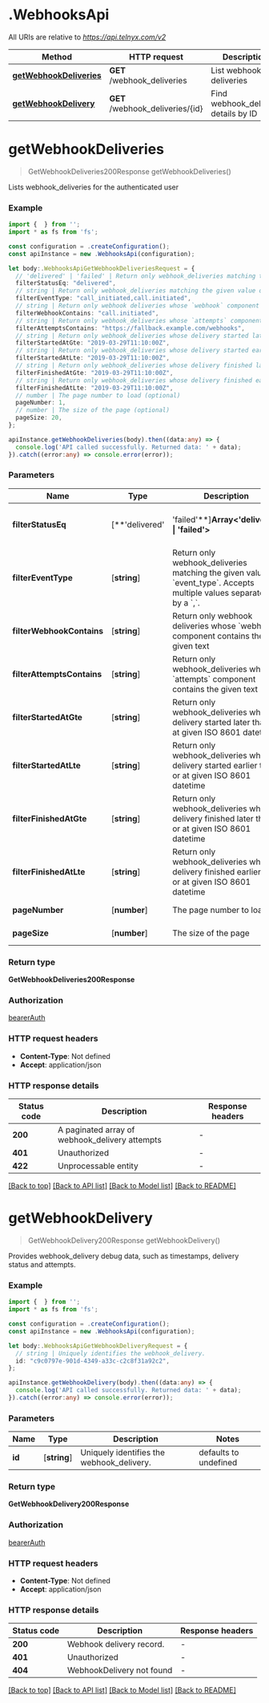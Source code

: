 # .WebhooksApi

All URIs are relative to *https://api.telnyx.com/v2*

Method | HTTP request | Description
------------- | ------------- | -------------
[**getWebhookDeliveries**](WebhooksApi.md#getWebhookDeliveries) | **GET** /webhook_deliveries | List webhook deliveries
[**getWebhookDelivery**](WebhooksApi.md#getWebhookDelivery) | **GET** /webhook_deliveries/{id} | Find webhook_delivery details by ID


# **getWebhookDeliveries**
> GetWebhookDeliveries200Response getWebhookDeliveries()

Lists webhook_deliveries for the authenticated user

### Example


```typescript
import {  } from '';
import * as fs from 'fs';

const configuration = .createConfiguration();
const apiInstance = new .WebhooksApi(configuration);

let body:.WebhooksApiGetWebhookDeliveriesRequest = {
  // 'delivered' | 'failed' | Return only webhook_deliveries matching the given `status` (optional)
  filterStatusEq: "delivered",
  // string | Return only webhook_deliveries matching the given value of `event_type`. Accepts multiple values separated by a `,`. (optional)
  filterEventType: "call_initiated,call.initiated",
  // string | Return only webhook deliveries whose `webhook` component contains the given text (optional)
  filterWebhookContains: "call.initiated",
  // string | Return only webhook_deliveries whose `attempts` component contains the given text (optional)
  filterAttemptsContains: "https://fallback.example.com/webhooks",
  // string | Return only webhook_deliveries whose delivery started later than or at given ISO 8601 datetime (optional)
  filterStartedAtGte: "2019-03-29T11:10:00Z",
  // string | Return only webhook_deliveries whose delivery started earlier than or at given ISO 8601 datetime (optional)
  filterStartedAtLte: "2019-03-29T11:10:00Z",
  // string | Return only webhook_deliveries whose delivery finished later than or at given ISO 8601 datetime (optional)
  filterFinishedAtGte: "2019-03-29T11:10:00Z",
  // string | Return only webhook_deliveries whose delivery finished earlier than or at given ISO 8601 datetime (optional)
  filterFinishedAtLte: "2019-03-29T11:10:00Z",
  // number | The page number to load (optional)
  pageNumber: 1,
  // number | The size of the page (optional)
  pageSize: 20,
};

apiInstance.getWebhookDeliveries(body).then((data:any) => {
  console.log('API called successfully. Returned data: ' + data);
}).catch((error:any) => console.error(error));
```


### Parameters

Name | Type | Description  | Notes
------------- | ------------- | ------------- | -------------
 **filterStatusEq** | [**&#39;delivered&#39; | &#39;failed&#39;**]**Array<&#39;delivered&#39; &#124; &#39;failed&#39;>** | Return only webhook_deliveries matching the given &#x60;status&#x60; | (optional) defaults to undefined
 **filterEventType** | [**string**] | Return only webhook_deliveries matching the given value of &#x60;event_type&#x60;. Accepts multiple values separated by a &#x60;,&#x60;. | (optional) defaults to undefined
 **filterWebhookContains** | [**string**] | Return only webhook deliveries whose &#x60;webhook&#x60; component contains the given text | (optional) defaults to undefined
 **filterAttemptsContains** | [**string**] | Return only webhook_deliveries whose &#x60;attempts&#x60; component contains the given text | (optional) defaults to undefined
 **filterStartedAtGte** | [**string**] | Return only webhook_deliveries whose delivery started later than or at given ISO 8601 datetime | (optional) defaults to undefined
 **filterStartedAtLte** | [**string**] | Return only webhook_deliveries whose delivery started earlier than or at given ISO 8601 datetime | (optional) defaults to undefined
 **filterFinishedAtGte** | [**string**] | Return only webhook_deliveries whose delivery finished later than or at given ISO 8601 datetime | (optional) defaults to undefined
 **filterFinishedAtLte** | [**string**] | Return only webhook_deliveries whose delivery finished earlier than or at given ISO 8601 datetime | (optional) defaults to undefined
 **pageNumber** | [**number**] | The page number to load | (optional) defaults to 1
 **pageSize** | [**number**] | The size of the page | (optional) defaults to 20


### Return type

**GetWebhookDeliveries200Response**

### Authorization

[bearerAuth](README.md#bearerAuth)

### HTTP request headers

 - **Content-Type**: Not defined
 - **Accept**: application/json


### HTTP response details
| Status code | Description | Response headers |
|-------------|-------------|------------------|
**200** | A paginated array of webhook_delivery attempts |  -  |
**401** | Unauthorized |  -  |
**422** | Unprocessable entity |  -  |

[[Back to top]](#) [[Back to API list]](README.md#documentation-for-api-endpoints) [[Back to Model list]](README.md#documentation-for-models) [[Back to README]](README.md)

# **getWebhookDelivery**
> GetWebhookDelivery200Response getWebhookDelivery()

Provides webhook_delivery debug data, such as timestamps, delivery status and attempts.

### Example


```typescript
import {  } from '';
import * as fs from 'fs';

const configuration = .createConfiguration();
const apiInstance = new .WebhooksApi(configuration);

let body:.WebhooksApiGetWebhookDeliveryRequest = {
  // string | Uniquely identifies the webhook_delivery.
  id: "c9c0797e-901d-4349-a33c-c2c8f31a92c2",
};

apiInstance.getWebhookDelivery(body).then((data:any) => {
  console.log('API called successfully. Returned data: ' + data);
}).catch((error:any) => console.error(error));
```


### Parameters

Name | Type | Description  | Notes
------------- | ------------- | ------------- | -------------
 **id** | [**string**] | Uniquely identifies the webhook_delivery. | defaults to undefined


### Return type

**GetWebhookDelivery200Response**

### Authorization

[bearerAuth](README.md#bearerAuth)

### HTTP request headers

 - **Content-Type**: Not defined
 - **Accept**: application/json


### HTTP response details
| Status code | Description | Response headers |
|-------------|-------------|------------------|
**200** | Webhook delivery record. |  -  |
**401** | Unauthorized |  -  |
**404** | WebhookDelivery not found |  -  |

[[Back to top]](#) [[Back to API list]](README.md#documentation-for-api-endpoints) [[Back to Model list]](README.md#documentation-for-models) [[Back to README]](README.md)


